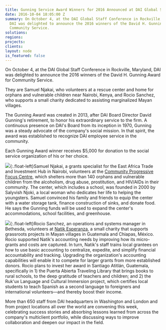 ```yaml
---
title: Gunning Service Award Winners for 2016 Announced at DAI Global Staff Conference
date: 2016-10-04 18:05:00 Z
summary: On October 4, at the DAI Global Staff Conference in Rockville, Maryland,
  DAI was delighted to announce the 2016 winners of the David H. Gunning Award for
  Community Service.
solutions: 
regions: 
projects: 
clients: 
layout: node
is_featured: false
---
```


On October 4, at the DAI Global Staff Conference in Rockville, Maryland, DAI was delighted to announce the 2016 winners of the David H. Gunning Award for Community Service.

They are Samuel Njakai, who volunteers at a rescue center and home for orphans and vulnerable children near Nairobi, Kenya, and Rocio Sanchez, who supports a small charity dedicated to assisting marginalized Mayan villages.

The Gunning Award was created in 2013, after DAI Board Director David Gunning's retirement, to honor his extraordinary service to the firm. A continuous presence on DAI's Board from its inception in 1970, Gunning was a steady advocate of the company's social mission. In that spirit, the award was established to recognize DAI employee service in the community.

Each Gunning Award winner receives $5,000 for donation to the social service organization of his or her choice.

![][1]{:.float-left}Samuel Njakai, a grants specialist for the East Africa Trade and Investment Hub in Nairobi, volunteers at the [Community Progressive Focus Centre][2], which shelters more than 140 orphans and vulnerable children from the alcoholism, drug abuse, prostitution, and HIV/AIDs in their community. The center, which includes a school, was founded in 2000 by Salyvish Njoki, a local woman who dedicates her life to helping the youngsters. Samuel convinced his family and friends to equip the center with a water storage tank, finance construction of sinks, and donate food. He says the Gunning funds will be used to expand the center's accommodations, school facilities, and greenhouse.

![][3]{:.float-left}Rocio Sanchez, an operations and systems manager in Bethesda, volunteers at [Natik Esperanza][4], a small charity that supports grassroots projects in Mayan villages in Guatemala and Chiapas, México. Rocio supported Natik's accounting needs by improving how its micro-grants and costs are captured. In turn, Natik's staff trains local grantees on how to use basic accounting to centralize, expedite, and simplify financial accountability and tracking. Upgrading the organization's accounting capabilities will enable it to compete for larger grants from more established donors. Rocio plans to invest her award in Santiago Atitlán, Guatemala, specifically in 1) the Puerta Abierta Traveling Library that brings books to rural schools, to the deep gratitude of teachers and children; and 2) the Ruk'ux Language and Cultural Immersion project, which certifies local students to teach Spanish as a second language to foreigners and international volunteers—and thereby boost their income.

More than 650 staff from DAI headquarters in Washington and London and from project locations all over the world are convening this week, celebrating success stories and absorbing lessons learned from across the company's multiclient portfolio, while discussing ways to improve collaboration and deepen our impact in the field.

[1]: https://assetify-dai.com/news/Samuel-Njakai.jpg
[2]: https://www.facebook.com/NjiruFocusProgressiveCentre/
[3]: https://assetify-dai.com/news/Rocio.jpg
[4]: http://natik.org/
